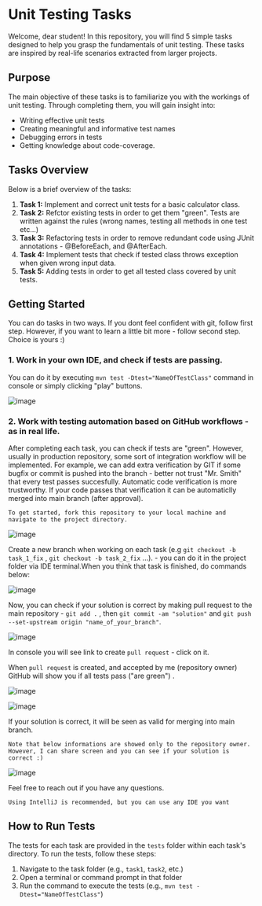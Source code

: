 # Unit Testing Tasks

Welcome, dear student! In this repository, you will find 5 simple tasks designed to help you grasp the fundamentals of unit testing. These tasks are inspired by real-life scenarios extracted from larger projects.

## Purpose
The main objective of these tasks is to familiarize you with the workings of unit testing. Through completing them, you will gain insight into:

- Writing effective unit tests
- Creating meaningful and informative test names
- Debugging errors in tests
- Getting knowledge about code-coverage.

## Tasks Overview
Below is a brief overview of the tasks:

1. **Task 1:** Implement and correct unit tests for a basic calculator class.
2. **Task 2:** Refctor existing tests in order to get them "green". Tests are written against the rules (wrong names, testing all methods in one test etc...)
3. **Task 3:** Refactoring tests in order to remove redundant code using JUnit annotations - @BeforeEach, and @AfterEach.
4. **Task 4:** Implement tests that check if tested class throws exception when given wrong input data.
5. **Task 5:** Adding tests in order to get all tested class covered by unit tests. 

## Getting Started
You can do tasks in two ways. If you dont feel confident with git, follow first step. However,  if you want to learn a little bit more - follow second step. Choice is yours :)

### 1. Work in your own IDE, and check if tests are passing. 

You can do it by executing `mvn test -Dtest="NameOfTestClass"` command in console or simply clicking "play" buttons.

![image](https://github.com/ursus164/ProjectJPWP/assets/101526933/af2a9fba-22c5-423c-a288-2ca852a362ca)


### 2. Work with testing automation based on GitHub workflows - as in real life.
  
After completing each task, you can check if tests are "green". However, usually in production repository, some sort of integration workflow will be implemented. For example, we can add extra verification by GIT if some bugfix or commit is pushed into the branch - better not trust "Mr. Smith" that every test passes succesfully. Automatic code verification is more trustworthy. If your code passes that verification it can be automaticlly merged into main branch (after approval). 

`To get started, fork this repository to your local machine and navigate to the project directory. `

![image](https://github.com/ursus164/ProjectJPWP/assets/101526933/9f70c5c7-8c66-4bac-b5d9-f8dc03bcc17f)

Create a new branch when working on each task (e.g `git checkout -b task_1_fix` , `git checkout -b task_2_fix` ...). - you can do it in the project folder via IDE terminal.When you think that task is finished, do commands below:

![image](https://github.com/ursus164/ProjectJPWP/assets/101526933/457d17ad-b9d9-4909-a35e-66c5f3165d74)


Now, you can check if your solution is correct by making pull request to the main repository -  `git add .` , then `git commit -am "solution"` and `git push --set-upstream origin "name_of_your_branch"`. 

![image](https://github.com/ursus164/ProjectJPWP/assets/101526933/3de7e9c1-4e82-4787-87cd-98d5075c8393)


In console you will see link to create `pull request` - click on it. 

When `pull request` is created, and accepted by me (repository owner) GitHub will show you if all tests pass ("are green") .

![image](https://github.com/ursus164/ProjectJPWP/assets/101526933/e5b6be46-c760-4392-b9f8-29d8d61075c3)

![image](https://github.com/ursus164/ProjectJPWP/assets/101526933/65483407-3ebc-467f-9595-e1d9435fc297)

If your solution is correct, it will be seen as valid for merging into main branch.

`Note that below informations are showed only to the repository owner. However, I can share screen and you can see if your solution is correct :)`

![image](https://github.com/ursus164/ProjectJPWP/assets/101526933/a4235f08-ce93-44b3-823e-569d720ab446)

Feel free to reach out if you have any questions.

`Using IntelliJ is recommended, but you can use any IDE you want`

## How to Run Tests
The tests for each task are provided in the `tests` folder within each task's directory. To run the tests, follow these steps:

1. Navigate to the task folder (e.g., `task1`, `task2`, etc.)
2. Open a terminal or command prompt in that folder
3. Run the command to execute the tests (e.g., `mvn test -Dtest="NameOfTestClass"`)

